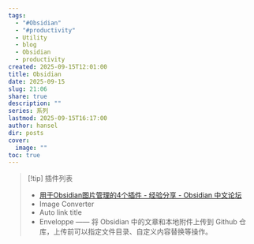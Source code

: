 ```yaml
---
tags:
  - "#Obsidian"
  - "#productivity"
  - Utility
  - blog
  - Obsidian
  - productivity
created: 2025-09-15T12:01:00
title: Obsidian
date: 2025-09-15
slug: 21:06
share: true
description: ""
series: 系列
lastmod: 2025-09-15T16:17:00
author: hansel
dir: posts
cover:
  image: ""
toc: true
---
```

> [!tip] 插件列表
> - [用于Obsidian图片管理的4个插件 - 经验分享 - Obsidian 中文论坛](https://forum-zh.obsidian.md/t/topic/44910)
> - Image Converter
> - Auto link title
> - Enveloppe —— 将 Obsidian 中的文章和本地附件上传到 Github 仓库，上传前可以指定文件目录、自定义内容替换等操作。
